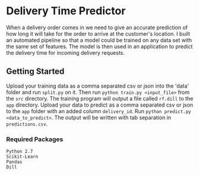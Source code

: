 # Delivery Time Predictor

When a delivery order comes in we need to give an accurate prediction of how long it will take for the order to arrive at the customer's location.  I built an automated pipeline so that a model could be trained on any data set with the same set of features.  The model is then used in an application to predict the delivery time for incoming delivery requests.

## Getting Started

Upload your training data as a comma separated csv or json into the 'data' folder and run `split.py` on it.  Then run ```python train.py <input_file>``` from the ```src``` directory.  The training program will output a file called ```rf.dill``` to the ```app``` directory.  Upload your data to predict as a comma separated csv or json to the ```app``` folder with an added column ```delivery_id```.  Run ```python predict.py <data_to_predict>```.  The output will be written with tab separation in ```predictions.csv```.

### Required Packages

```
Python 2.7
Scikit-Learn
Pandas
Dill
```
